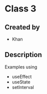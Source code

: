# Class 3

## Created by
- Khan

## Description
Examples using
- useEffect
- useState
- setInterval
